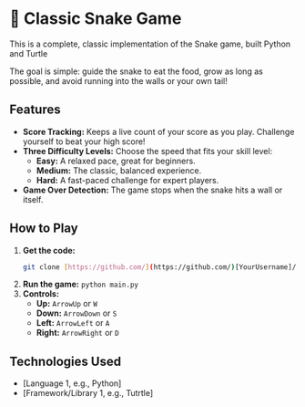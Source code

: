 # 🐍 Classic Snake Game

This is a complete, classic implementation of the Snake game, built Python and Turtle 

The goal is simple: guide the snake to eat the food, grow as long as possible, and avoid running into the walls or your own tail!



## Features

* **Score Tracking:** Keeps a live count of your score as you play. Challenge yourself to beat your high score!
* **Three Difficulty Levels:** Choose the speed that fits your skill level:
    * **Easy:** A relaxed pace, great for beginners.
    * **Medium:** The classic, balanced experience.
    * **Hard:** A fast-paced challenge for expert players.
* **Game Over Detection:** The game stops when the snake hits a wall or itself.

## How to Play

1.  **Get the code:**
    ```bash
    git clone [https://github.com/](https://github.com/)[YourUsername]/[YourRepoName].git
    ```
2.  **Run the game:**
    `python main.py`
3.  **Controls:**
    * **Up:** `ArrowUp` or `W`
    * **Down:** `ArrowDown` or `S`
    * **Left:** `ArrowLeft` or `A`
    * **Right:** `ArrowRight` or `D`

## Technologies Used

* [Language 1, e.g., Python]
* [Framework/Library 1, e.g., Tutrtle]

